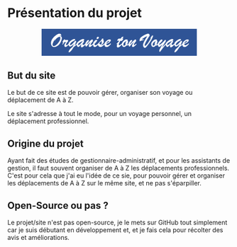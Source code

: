 # Présentation du projet

<p align="center">
  <img src="logo-maquettes/logo/logo_Organise_ton_voyage.png" width="350"/>
</p>

## But du site 
Le but de ce site est de pouvoir gérer, organiser son voyage ou déplacement de A à Z.

Le site s'adresse à tout le mode, pour un voyage personnel, un déplacement professionnel.

## Origine du projet
Ayant fait des études de gestionnaire-administratif, et pour les assistants de gestion, il faut souvent organiser de A à Z les déplacements professionnels.
C'est pour cela que j'ai eu l'idée de ce sie, pour pouvoir gérer et organiser les déplacements de A à Z sur le même site, et ne pas s'éparpiller. 

## Open-Source ou pas ? 
Le projet/site n'est pas open-source, je le mets sur GitHub tout simplement car je suis débutant en développement et, et je fais cela pour récolter des avis et améliorations. 
